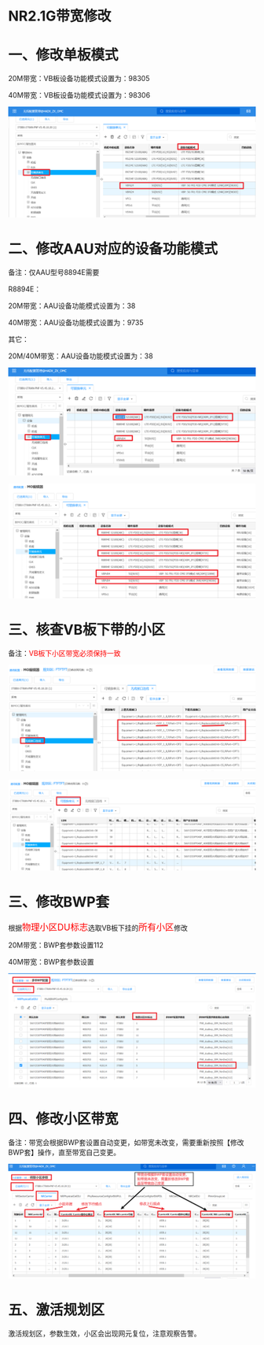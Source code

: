 #                                       NR2.1G带宽修改

# 一、修改单板模式

20M带宽：VB板设备功能模式设置为：98305

40M带宽：VB板设备功能模式设置为：98306

![image-20220222155405359](imge/NR2.1G带宽修改.assets/image-20220222155405359.png)

# 二、修改AAU对应的设备功能模式

备注：仅AAU型号8894E需要

 R8894E：

20M带宽：AAU设备功能模式设置为：38

40M带宽：AAU设备功能模式设置为：9735

其它：

20M/40M带宽：AAU设备功能模式设置为：38

![image-20220222163753209](imge/NR2.1G带宽修改.assets/image-20220222163753209.png)

![image-20220222164209927](imge/NR2.1G带宽修改.assets/image-20220222164209927.png)

# 三、核查VB板下带的小区

备注：<font color=red >VB板下小区带宽必须保持一致</font>

![image-20220222160059698](imge/NR2.1G带宽修改.assets/image-20220222160059698.png)

![image-20220222160259409](imge/NR2.1G带宽修改.assets/image-20220222160259409.png)

# 三、修改BWP套

根据<font color=red size=4>物理小区DU标志</font>选取VB板下挂的<font color=red size=4>所有小区</font>修改

20M带宽：BWP套参数设置112

40M带宽：BWP套参数设置

![image-20220222160512718](imge/NR2.1G带宽修改.assets/image-20220222160512718.png)

# 四、修改小区带宽

备注：带宽会根据BWP套设置自动变更，如带宽未改变，需要重新按照【修改BWP套】操作，直至带宽自己变更。

![image-20220222162729287](imge/NR2.1G带宽修改.assets/image-20220222162729287.png)

# 五、激活规划区

激活规划区，参数生效，小区会出现网元复位，注意观察告警。